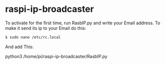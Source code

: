 # raspi-ip-broadcaster
To activate for the first time, run RasbIP.py and write your Email address.
To make it send its ip to your Email do this:

```bash
$ sudo nano /etc/rc.local

```

And add This:

python3 /home/pi/raspi-ip-broadcaster/RasbIP.py

